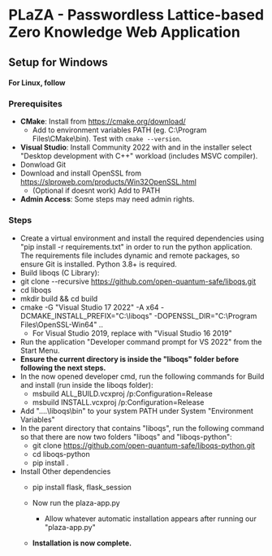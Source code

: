# PLaZA - Passwordless Lattice-based Zero Knowledge Web Application

## Setup for Windows
#### For Linux, follow

### Prerequisites
- **CMake**: Install from https://cmake.org/download/
    - Add to environment variables PATH (eg. C:\Program Files\CMake\bin). Test with `cmake --version`.
- **Visual Studio**: Install Community 2022 with and in the installer select "Desktop development with C++" workload (includes MSVC compiler).
- Donwload Git
- Download and install OpenSSL from https://slproweb.com/products/Win32OpenSSL.html
    - (Optional if doesnt work) Add to PATH
- **Admin Access**: Some steps may need admin rights.

### Steps

- Create a virtual environment and install the required dependencies using "pip install -r requirements.txt" in order to run the python application. The requirements file includes dynamic and remote packages, so ensure Git is installed. Python 3.8+ is required.
- Build liboqs (C Library):
- git clone --recursive https://github.com/open-quantum-safe/liboqs.git
- cd liboqs
- mkdir build && cd build
- cmake -G "Visual Studio 17 2022" -A x64 -DCMAKE_INSTALL_PREFIX="C:\liboqs" -DOPENSSL_DIR="C:\Program Files\OpenSSL-Win64" ..
  - For Visual Studio 2019, replace with "Visual Studio 16 2019"
- Run the application "Developer command prompt for VS 2022" from the Start Menu.
- **Ensure the current directory is inside the "liboqs" folder before following the next steps.**
- In the now opened developer cmd, run the following commands for Build and install (run inside the liboqs folder):
  - msbuild ALL_BUILD.vcxproj /p:Configuration=Release
  - msbuild INSTALL.vcxproj /p:Configuration=Release
- Add "..\..\liboqs\bin" to your system PATH under System "Environment Variables"
- In the parent directory that contains "liboqs", run the following command so that there are now two folders "liboqs" and "liboqs-python":
  - git clone https://github.com/open-quantum-safe/liboqs-python.git
  - cd liboqs-python
  - pip install .
- Install Other dependencies
  - pip install flask, flask_session
  
  - Now run the plaza-app.py
      - Allow whatever automatic installation appears after running our "plaza-app.py"
  - **Installation is now complete.**
